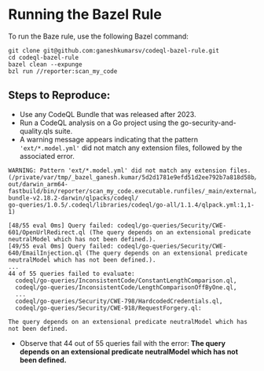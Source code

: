 # Running the Bazel Rule

To run the Baze rule, use the following Bazel command:

```
git clone git@github.com:ganeshkumarsv/codeql-bazel-rule.git
cd codeql-bazel-rule
bazel clean --expunge  
bzl run //reporter:scan_my_code
```


## Steps to Reproduce:

- Use any CodeQL Bundle that was released after 2023.
- Run a CodeQL analysis on a Go project using the go-security-and-quality.qls suite.
- A warning message appears indicating that the pattern `'ext/*.model.yml'` did not match any extension files, followed by the associated error. 
```
WARNING: Pattern 'ext/*.model.yml' did not match any extension files. (/private/var/tmp/_bazel_ganesh.kumar/5d2d1781e9efd51d2ee792b7a818d58b/execroot/_main/bazel-out/darwin_arm64-
fastbuild/bin/reporter/scan_my_code.executable.runfiles/_main/external/codeql-bundle-v2.18.2-darwin/qlpacks/codeql/
go-queries/1.0.5/.codeql/libraries/codeql/go-all/1.1.4/qlpack.yml:1,1-1)
  
[48/55 eval 0ms] Query failed: codeql/go-queries/Security/CWE-601/OpenUrlRedirect.ql (The query depends on an extensional predicate neutralModel which has not been defined.).
[49/55 eval 0ms] Query failed: codeql/go-queries/Security/CWE-640/EmailInjection.ql (The query depends on an extensional predicate neutralModel which has not been defined.).
...
44 of 55 queries failed to evaluate:
  codeql/go-queries/InconsistentCode/ConstantLengthComparison.ql,
  codeql/go-queries/InconsistentCode/LengthComparisonOffByOne.ql,
  ...
  codeql/go-queries/Security/CWE-798/HardcodedCredentials.ql,
  codeql/go-queries/Security/CWE-918/RequestForgery.ql:

The query depends on an extensional predicate neutralModel which has not been defined.

```
- Observe that 44 out of 55 queries fail with the error: **The query depends on an extensional predicate neutralModel which has not been defined.**

